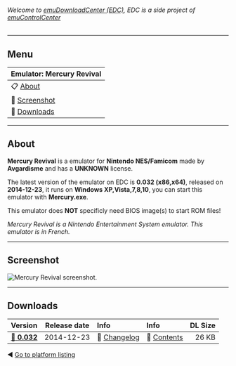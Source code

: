 ###### Welcome to [emuDownloadCenter (EDC)](https://github.com/PhoenixInteractiveNL/emuDownloadCenter/wiki/), EDC is a side project of [emuControlCenter](https://github.com/PhoenixInteractiveNL/emuControlCenter/wiki/)
***
## Menu
| **Emulator: Mercury Revival** |
|:---------|
| :clipboard: [About](#about) |
| :sunrise: [Screenshot](#screenshot) |
| :floppy_disk: [Downloads](#downloads) |
***
## About
**Mercury Revival** is a emulator for **Nintendo NES/Famicom** made by **Avgardisme** and has a **UNKNOWN** license.

The latest version of the emulator on EDC is **0.032 (x86,x64)**, released on **2014-12-23**, it runs on **Windows XP,Vista,7,8,10**, you can start this emulator with **Mercury.exe**.

This emulator does **NOT** specificly need BIOS image(s) to start ROM files!

_Mercury Revival is a Nintendo Entertainment System emulator. This emulator is in French._
***
## Screenshot
![](https://raw.githubusercontent.com/PhoenixInteractiveNL/emuDownloadCenter/master/hooks/mercury/screen.jpg "Mercury Revival screenshot.")
***
## Downloads
| Version  | Release date  | Info       | Info       | DL Size    |
|:---------|:-------------:|:-----------|:-----------|-----------:|
| [:floppy_disk: **0.032**](https://github.com/PhoenixInteractiveNL/edc-repo0004/raw/master/mercury/0.032.7z) | 2014-12-23 | :page_facing_up: [Changelog](https://github.com/PhoenixInteractiveNL/edc-repo0004/blob/master/mercury/0.032_changelog.txt) | :mag_right: [Contents](https://github.com/PhoenixInteractiveNL/edc-repo0004/blob/master/mercury/0.032_contents.txt) | 26 KB |

:arrow_backward: [Go to platform listing](https://github.com/PhoenixInteractiveNL/emuDownloadCenter/wiki/EDC-Platform-List)
